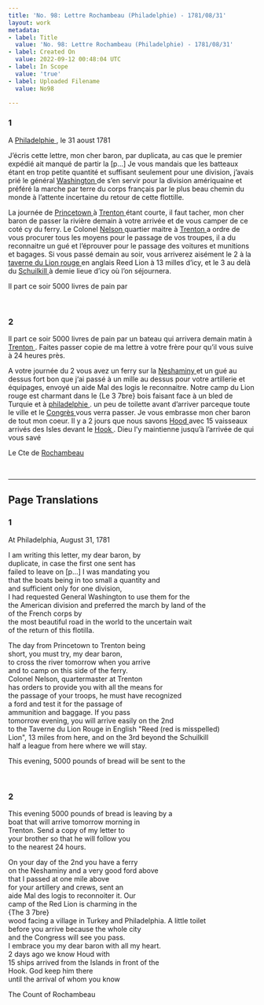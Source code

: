 ```yaml
---
title: 'No. 98: Lettre Rochambeau (Philadelphie) - 1781/08/31'
layout: work
metadata:
- label: Title
  value: 'No. 98: Lettre Rochambeau (Philadelphie) - 1781/08/31'
- label: Created On
  value: 2022-09-12 00:48:04 UTC
- label: In Scope
  value: 'true'
- label: Uploaded Filename
  value: No98

---
```

<div class="pages">
<div id="page-32541570">
<h3><a name="page-32541570">1</a></h3>
<div class="page-content">
<p>A <a href="../subjects/32162804" title=" Philadelphie "> Philadelphie </a>, le 31 aoust 1781</p>
<p>J’écris cette lettre, mon cher baron, par <span class="line-break"> </span>duplicata, au cas que le premier expédié ait <span class="line-break"> </span>manqué de partir la <span class="unclear">[p...]</span> Je vous mandais <span class="line-break"> </span>que les batteaux étant en trop petite quantité <span class="line-break"> </span>et suffisant seulement pour une division, j’avais <span class="line-break"> </span>prié le général <a href="../subjects/32162841" title=" Washington "> Washington </a> de s’en servir pour <span class="line-break"> </span>la division amériquaine et préféré la marche <span class="line-break"> </span>par terre du corps français par le plus beau <span class="line-break"> </span>chemin du monde à l’attente incertaine <span class="line-break"> </span>du retour de cette flottille.</p>
<p>La journée de <a href="../subjects/32163312" title=" Princetown "> Princetown </a> à <a href="../subjects/32162954" title=" Trenton "> Trenton </a> étant<span class="line-break"> </span>courte, il faut tacher, mon cher baron de <span class="line-break"> </span>passer la rivière demain à votre arrivée <span class="line-break"> </span>et de vous camper de ce coté cy du ferry. <span class="line-break"> </span>Le Colonel <a href="../subjects/32163315" title=" Nelson "> Nelson </a> quartier maitre à <a href="../subjects/32162954" title=" Trenton "> Trenton </a><span class="line-break"> </span>a ordre de vous procurer tous les moyens pour<span class="line-break"> </span>le passage de vos troupes, il a du reconnaitre<span class="line-break"> </span>un gué et l’éprouver pour le passage des<span class="line-break"> </span>voitures et munitions et bagages. Si vous passé<span class="line-break"> </span>demain au soir, vous arriverez aisément le 2<span class="line-break"> </span>à la <a href="../subjects/32163313" title=" taverne du Lion rouge "> taverne du Lion rouge </a> en anglais Reed<span class="line-break"> </span>Lion à 13 milles d’icy, et le 3 au delà du <a href="../subjects/32163333" title=" Schuilkill ">  Schuilkill </a><span class="line-break"> </span>à demie lieue d’icy où l’on séjournera.</p>
<p>Il part ce soir 5000 livres de pain par </p>
</div>
</div>
<br />
<div id="page-32541571">
<h3><a name="page-32541571">2</a></h3>
<div class="page-content">
<p>Il part ce soir 5000 livres de pain par un <span class="line-break"> </span>bateau qui arrivera demain matin à <span class="line-break"> </span><a href="../subjects/32162954" title=" Trenton "> Trenton </a>. Faites passer copie de ma lettre à<span class="line-break"> </span>votre frère pour qu’il vous suive à 24 heures <span class="line-break"> </span>près.</p>
<p>A votre journée du 2 vous avez un ferry <span class="line-break"> </span>sur la <a href="../subjects/32163334" title=" Neshaminy "> Neshaminy </a> et un gué au dessus fort <span class="line-break"> </span>bon que j‘ai passé à un mille au dessus <span class="line-break"> </span>pour votre artillerie et équipages, envoyé un <span class="line-break"> </span>aide Mal des logis le reconnaitre. Notre <span class="line-break"> </span>camp du Lion rouge est charmant dans le<span class="line-break"> </span><span class="marginalia">{Le 3 7bre}</span><span class="line-break"> </span>bois faisant face à un bled de Turquie et à <a href="../subjects/32162804" title=" philadelphie "> philadelphie </a>.  un peu de toilette <span class="line-break"> </span>avant d’arriver parceque toute le ville <span class="line-break"> </span>et le <a href="../subjects/32163274" title=" Congrès "> Congrès </a> vous verra passer. Je vous <span class="line-break"> </span>embrasse mon cher baron de tout mon coeur. <span class="line-break"> </span>Il y a 2 jours que nous savons <a href="../subjects/32162983" title=" Hood "> Hood </a> avec <span class="line-break"> </span>15 vaisseaux arrivés des Isles devant le <span class="line-break"> </span><a href="../subjects/32162958" title=" Hook "> Hook </a>. Dieu l’y maintienne <span class="line-break"> </span>jusqu’à l’arrivée de qui vous savé</p>
<p>Le Cte de <a href="../subjects/32162815" title=" Rochambeau "> Rochambeau </a> <span class="line-break"> </span></p>
</div>
</div>
<br />
</div>
<hr />
<h2 class="divider">Page Translations</h2>
<div class="pages">
<div id="translation-32541570">
<h3>1</h3>
<div class="page-content">
<p>At Philadelphia, August 31, 1781</p>
<p>I am writing this letter, my dear baron, by <br/>
duplicate, in case the first one sent has <br/>
failed to leave on [p...] I was mandating you <br/>
that the boats being in too small a quantity and <br/>
and sufficient only for one division, <br/>
I had requested General Washington to use them for the<br/>
the American division and preferred the march by land of the<br/>
of the French corps by <br/>
the most beautiful road in the world to the uncertain wait<br/>
of the return of this flotilla.</p>
<p>The day from Princetown to Trenton being<br/>
short, you must try, my dear baron,<br/>
to cross the river tomorrow when you arrive<br/>
and to camp on this side of the ferry.<br/>
Colonel Nelson, quartermaster at Trenton<br/>
has orders to provide you with all the means for <br/>
the passage of your troops, he must have recognized<br/>
a ford and test it for the passage of<br/>
ammunition and baggage. If you pass<br/>
tomorrow evening, you will arrive easily on the 2nd<br/>
to the Taverne du Lion Rouge in English "Reed (red is misspelled)<br/>
Lion", 13 miles from here, and on the 3rd beyond the Schuilkill<br/>
half a league from here where we will stay.</p>
<p>This evening, 5000 pounds of bread will be sent to the</p>
</div>
</div>
<br />
<div id="translation-32541571">
<h3>2</h3>
<div class="page-content">
<p>This evening 5000 pounds of bread is leaving by a <br/>
boat that will arrive tomorrow morning in <br/>
Trenton. Send a copy of my letter to <br/>
your brother so that he will follow you <br/>
to the nearest 24 hours.</p>
<p>On your day of the 2nd you have a ferry <br/>
on the Neshaminy and a very good ford above <br/>
that I passed at one mile above <br/>
for your artillery and crews, sent an <br/>
aide Mal des logis to reconnoiter it. Our <br/>
camp of the Red Lion is charming in the<br/>
<span class="marginalia">{The 3 7bre}</span><br/>
wood facing a village in Turkey and Philadelphia. A little toilet<br/>
before you arrive because the whole city <br/>
and the Congress will see you pass. <br/>
I embrace you my dear baron with all my heart. <br/>
2 days ago we know Houd with <br/>
15 ships arrived from the Islands in front of the <br/>
Hook. God keep him there <br/>
until the arrival of whom you know</p>
<p>The Count of Rochambeau <br/>
</p>
</div>
</div>
<br />
</div>
